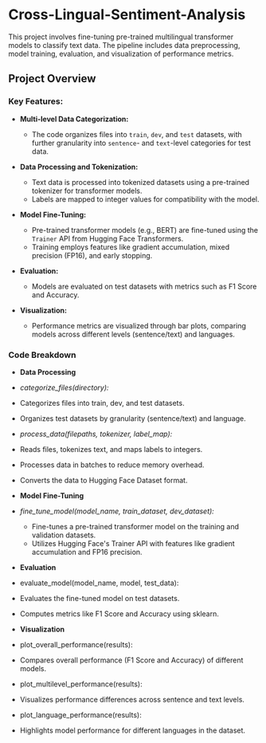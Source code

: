 # Cross-Lingual-Sentiment-Analysis

This project involves fine-tuning pre-trained multilingual transformer models to classify text data. The pipeline includes data preprocessing, model training, evaluation, and visualization of performance metrics.

## Project Overview

### Key Features:
- **Multi-level Data Categorization:**
  - The code organizes files into `train`, `dev`, and `test` datasets, with further granularity into `sentence`- and `text`-level categories for test data.

- **Data Processing and Tokenization:**
  - Text data is processed into tokenized datasets using a pre-trained tokenizer for transformer models.
  - Labels are mapped to integer values for compatibility with the model.

- **Model Fine-Tuning:**
  - Pre-trained transformer models (e.g., BERT) are fine-tuned using the `Trainer` API from Hugging Face Transformers.
  - Training employs features like gradient accumulation, mixed precision (FP16), and early stopping.

- **Evaluation:**
  - Models are evaluated on test datasets with metrics such as F1 Score and Accuracy.

- **Visualization:**
  - Performance metrics are visualized through bar plots, comparing models across different levels (sentence/text) and languages.
 

### Code Breakdown

- **Data Processing**
  
 - *categorize_files(directory):*
  - Categorizes files into train, dev, and test datasets.
  - Organizes test datasets by granularity (sentence/text) and language.
  
 - *process_data(filepaths, tokenizer, label_map):*
  - Reads files, tokenizes text, and maps labels to integers.
  - Processes data in batches to reduce memory overhead.
  - Converts the data to Hugging Face Dataset format.
  
- **Model Fine-Tuning**

- *fine_tune_model(model_name, train_dataset, dev_dataset):*


  - Fine-tunes a pre-trained transformer model on the training and validation datasets.
  - Utilizes Hugging Face's Trainer API with features like gradient accumulation and FP16 precision.
  
- **Evaluation**

 - evaluate_model(model_name, model, test_data):
  - Evaluates the fine-tuned model on test datasets.
  - Computes metrics like F1 Score and Accuracy using sklearn.
- **Visualization**

 - plot_overall_performance(results):
  - Compares overall performance (F1 Score and Accuracy) of different models.
  
 - plot_multilevel_performance(results):
  - Visualizes performance differences across sentence and text levels.

 - plot_language_performance(results):
  - Highlights model performance for different languages in the dataset.

